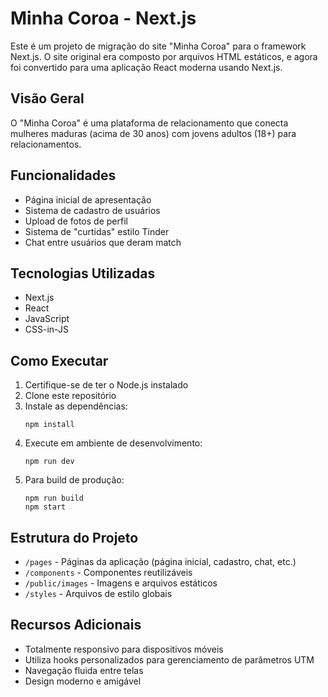 # Minha Coroa - Next.js

Este é um projeto de migração do site "Minha Coroa" para o framework Next.js. O site original era composto por arquivos HTML estáticos, e agora foi convertido para uma aplicação React moderna usando Next.js.

## Visão Geral

O "Minha Coroa" é uma plataforma de relacionamento que conecta mulheres maduras (acima de 30 anos) com jovens adultos (18+) para relacionamentos.

## Funcionalidades

- Página inicial de apresentação
- Sistema de cadastro de usuários
- Upload de fotos de perfil
- Sistema de "curtidas" estilo Tinder
- Chat entre usuários que deram match

## Tecnologias Utilizadas

- Next.js
- React
- JavaScript
- CSS-in-JS

## Como Executar

1. Certifique-se de ter o Node.js instalado
2. Clone este repositório
3. Instale as dependências:
   ```
   npm install
   ```
4. Execute em ambiente de desenvolvimento:
   ```
   npm run dev
   ```
5. Para build de produção:
   ```
   npm run build
   npm start
   ```

## Estrutura do Projeto

- `/pages` - Páginas da aplicação (página inicial, cadastro, chat, etc.)
- `/components` - Componentes reutilizáveis
- `/public/images` - Imagens e arquivos estáticos
- `/styles` - Arquivos de estilo globais

## Recursos Adicionais

- Totalmente responsivo para dispositivos móveis
- Utiliza hooks personalizados para gerenciamento de parâmetros UTM
- Navegação fluida entre telas
- Design moderno e amigável 